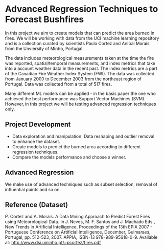 # Advanced Regression Techniques to Forecast Bushfires

In this project we aim to create models that can predict the area burned in fires. We will be working with data from the UCI machine learning repository and is a collection curated by scientists Paulo Cortez and Anibal Morais from the Unviersity of Minho, Portugal.

The data includes meteorological measurements taken at the time the fire was reported, spatial/temporal measurements, and index metrics that take into a account weather data in the recent past. The index metrics are a part of the Canadian Fire Weather Index System (FWI). The data was collected from January 2000 to December 2003 from the northeast region of Portugal. Data was collected from a total of 517 fires.

Many different ML models can be applied - in the basis paper the one who achieved the best performance was Support Vector Machines (SVM). However, in this project we will be testing advanced regression techniques only.

## Project Development

- Data exploration and manipulation. Data reshaping and outlier removal to enhance the dataset.
- Create models to predict the burned area according to different regression techniques.
- Compare the models performance and choose a winner.

## Advanced Regression

We make use of advanced techniques such as subset selection, removal of influential points and so on.


## Reference (Dataset)
P. Cortez and A. Morais. A Data Mining Approach to Predict Forest Fires using Meteorological Data. 
In J. Neves, M. F. Santos and J. Machado Eds., New Trends in Artificial Intelligence, 
Proceedings of the 13th EPIA 2007 - Portuguese Conference on Artificial Intelligence, December, 
Guimaraes, Portugal, pp. 512-523, 2007. APPIA, ISBN-13 978-989-95618-0-9. 
Available at: http://www.dsi.uminho.pt/~pcortez/fires.pdf
